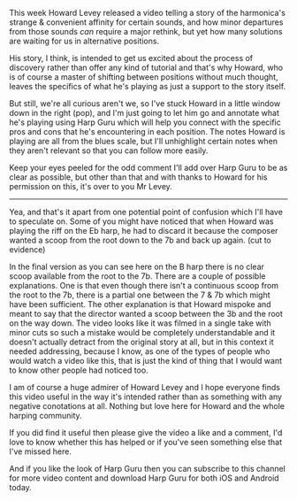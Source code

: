 This week Howard Levey released a video telling a story of the harmonica's strange & convenient affinity for certain sounds, and how minor departures from those sounds
*can* require a major rethink, but yet how many solutions are waiting for us in alternative positions.

His story, I think, is intended to get us excited about the process of discovery rather than offer any kind of tutorial and that's why Howard, who is
of course a master of shifting between positions without much thought, leaves the specifics of what he's playing as just a support to the story itself.

But still, we're all curious aren't we, so I've stuck Howard in a little window down in the right (pop), and I'm just going to let him go and annotate what
he's playing using Harp Guru which will help you connect with the specific pros and cons that he's encountering in each position. The notes Howard is
playing are all from the blues scale, but I'll unhighlight certain notes when they aren't relevant so that you can follow more easily.

Keep your eyes peeled for the odd comment I'll add over Harp Guru to be as clear as possible, but other than that
and with thanks to Howard for his permission on this, it's over to you Mr Levey.

---

Yea, and that's it apart from one potential point of confusion which I'll have to speculate on. Some of you might have noticed that when Howard was
playing the riff on the Eb harp, he had to discard it because the composer wanted a scoop from the root down to the 7b and back up again. (cut to evidence)

In the final version as you can see here on the B harp there is no clear scoop available from the root to the 7b. There are a couple of possible explanations.
One is that even though there isn't a continuous scoop from the root to the 7b, there is a partial one between the 7 & 7b which might have been sufficient.
The other explanation is that Howard mispoke and meant to say that the director wanted a scoop between the 3b and the root on the way down. The video looks like it was filmed
in a single take with minor cuts so such a mistake would be completely understandable and it doesn't actually detract from the original story at all,
but in this context it needed addressing, because I know, as one of the types of people who would watch a video like this, that is just the kind of
thing that I would want to know other people had noticed too.

I am of course a huge admirer of Howard Levey and I hope everyone finds this video useful in the way it's intended rather than as something with any negative
conotations at all. Nothing but love here for Howard and the whole harping community.

If you did find it useful then please give the video a like and a comment, I'd love to know whether this has helped or if you've seen something else that I've missed here.

And if you like the look of Harp Guru then you can subscribe to this channel for more video content and download Harp Guru for both iOS and Android today.
